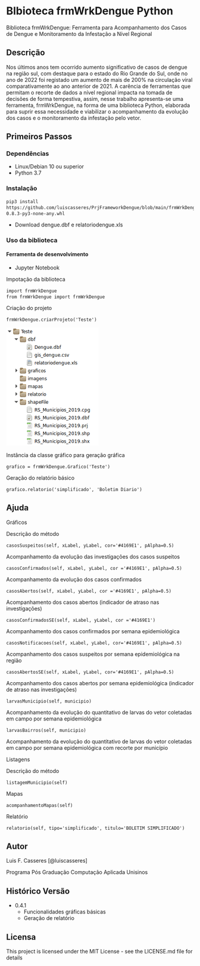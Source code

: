 # Blbioteca frmWrkDengue Python

Biblioteca frmWrkDengue: Ferramenta para Acompanhamento dos Casos de Dengue e Monitoramento da Infestação a Nível Regional

## Descrição

Nos últimos anos tem ocorrido aumento significativo de casos de dengue na região sul, com destaque para o estado do Rio Grande do Sul, onde no ano de 2022 foi registado um aumento de mais de 200% na circulação viral comparativamente ao ano anterior de 2021. A carência de ferramentas que permitam o recorte de dados a nível regional impacta na tomada de decisões de forma tempestiva, assim, nesse trabalho apresenta-se uma ferramenta, frmWrkDengue, na forma de uma biblioteca Python, elaborada para suprir essa necessidade e viabilizar o acompanhamento da evolução dos casos e o monitoramento da infestação pelo vetor.

## Primeiros Passos

### Dependências

* Linux/Debian 10 ou superior
* Python 3.7

### Instalação

```
pip3 install https://github.com/luiscasseres/PrjFrameworkDengue/blob/main/frmWrkDengue-0.8.3-py3-none-any.whl
```

* Download dengue.dbf e relatoriodengue.xls
 
### Uso da biblioteca

#### Ferramenta de desenvolvimento
* Jupyter Notebook

Impotação da biblioteca

```
import frmWrkDengue
from frmWrkDengue import frmWrkDengue
```

Criação do projeto 
```
frmWrkDengue.criarProjeto('Teste')
```

![alt text](https://github.com/luiscasseres/PrjFrameworkDengue/blob/main/Estrutura-Diretorio.png)

Instância da classe gráfico para geração gráfica
```
grafico = frmWrkDengue.Grafico('Teste')
```

Geração do relatório básico
```
grafico.relatorio('simplificado', 'Boletim Diario')
```

## Ajuda


Gráficos 

Descrição do método 

```
casosSuspeitos(self, xLabel, yLabel, cor='#4169E1', pAlpha=0.5) 
```

Acompanhamento da evolução das investigações dos casos suspeitos 

```
casosConfirmados(self, xLabel, yLabel, cor ='#4169E1', pAlpha=0.5) 
```

Acompanhamento da evolução dos casos confirmados 

```
casosAbertos(self, xLabel, yLabel, cor ='#4169E1', pAlpha=0.5) 
```

Acompanhamento dos casos abertos (indicador de atraso nas investigações) 

```
casosConfirmadosSE(self, xLabel, yLabel, cor ='#4169E1') 
```

Acompanhamento dos casos confirmados por semana epidemiológica 

```
casosNotificacoes(self, xLabel, yLabel, cor='#4169E1', pAlpha=0.5)
``` 

Acompanhamento dos casos suspeitos por semana epidemiológica na região 

```
casosAbertosSE(self, xLabel, yLabel, cor='#4169E1', pAlpha=0.5) 
``` 

Acompanhamento dos casos abertos por semana epidemiológica (indicador de atraso nas investigações) 

```
larvasMunicipio(self, municipio) 
```

Acompanhamento da evolução do quantitativo de larvas do vetor coletadas em campo por semana epidemiológica 

```
larvasBairros(self, municipio)
``` 

Acompanhamento da evolução do quantitativo de larvas do vetor coletadas em campo por semana epidemiológica com recorte por município 

Listagens 

Descrição do método 

```
listagemMunicipio(self) 
``` 

Mapas
```
acompanhamentoMapas(self)
``` 

Relatório
```
relatorio(self, tipo='simplificado', titulo='BOLETIM SIMPLIFICADO')
``` 

## Autor

Luis F. Casseres
[@luiscasseres]

Programa Pós Graduação Computação Aplicada Unisinos

## Histórico Versão

* 0.4.1
    * Funcionalidades gráficas básicas
    * Geração de relatório


## Licensa

This project is licensed under the MIT License - see the LICENSE.md file for details

